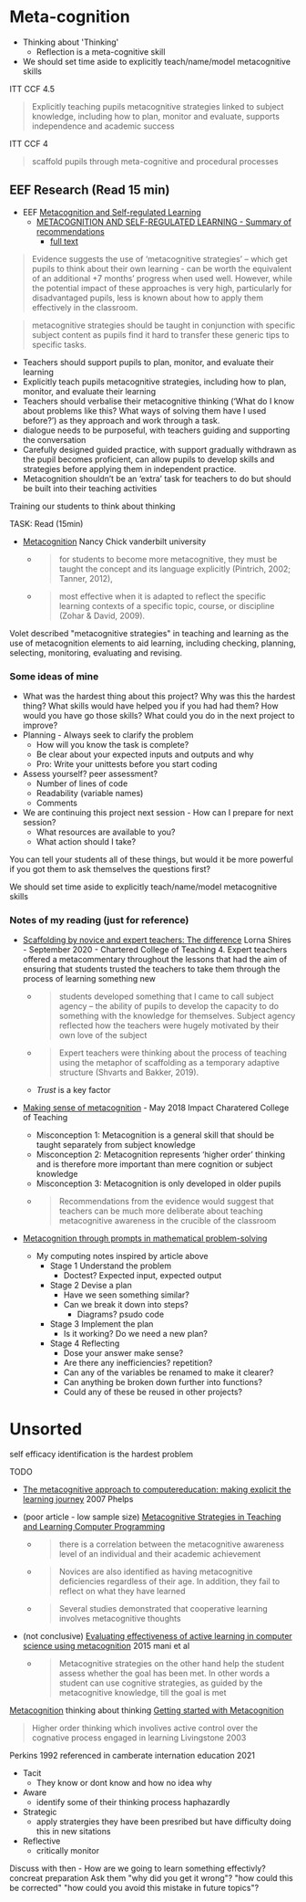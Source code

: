 Meta-cognition
==============

* Thinking about 'Thinking'
    * Reflection is a meta-cognitive skill
* We should set time aside to explicitly teach/name/model metacognitive skills

ITT CCF 4.5
> Explicitly teaching pupils metacognitive strategies linked to subject knowledge, including how to plan, monitor and evaluate, supports independence and academic success

ITT CCF 4
> scaffold pupils through meta-cognitive and procedural processes


EEF Research (Read 15 min)
------------

* EEF [Metacognition and Self-regulated Learning](https://educationendowmentfoundation.org.uk/tools/guidance-reports/metacognition-and-self-regulated-learning/)
    * [METACOGNITION AND SELF-REGULATED LEARNING - Summary of recommendations](https://educationendowmentfoundation.org.uk/public/files/Publications/Metacognition/Summary_of_recommendations_poster.pdf)
        * [full text](https://educationendowmentfoundation.org.uk/public/files/Publications/Metacognition/EEF_Metacognition_and_self-regulated_learning.pdf)

> Evidence suggests the use of ‘metacognitive strategies’ – which get pupils to think about their own learning - can be worth the equivalent of an additional +7 months’ progress when used well.
> However, while the potential impact of these approaches is very high, particularly for disadvantaged pupils, less is known about how to apply them effectively in the classroom.

> metacognitive strategies should be taught in conjunction with specific subject content as pupils find it hard to transfer these generic tips to specific tasks.

* Teachers should support pupils to plan, monitor, and evaluate their learning
* Explicitly teach pupils metacognitive strategies, including how to plan, monitor, and evaluate their learning
* Teachers should verbalise their metacognitive thinking (‘What do I know about problems like this? What ways of solving them have I used before?’) as they approach and work through a task.
* dialogue needs to be purposeful, with teachers guiding and supporting the conversation 
* Carefully designed guided practice, with support gradually withdrawn as the pupil becomes proficient, can allow pupils to develop skills and strategies before applying them in independent practice.
* Metacognition shouldn’t be an ‘extra’ task for teachers to do but should be built into their teaching activities

Training our students to think about thinking

TASK: Read (15min)
* [Metacognition](https://cft.vanderbilt.edu/guides-sub-pages/metacognition/) Nancy Chick vanderbilt university
    * > for students to become more metacognitive, they must be taught the concept and its language explicitly (Pintrich, 2002; Tanner, 2012), 
    * > most effective when it is adapted to reflect the specific learning contexts of a specific topic, course, or discipline (Zohar & David, 2009).

Volet described "metacognitive strategies" in teaching and learning as the use of metacognition elements to aid learning, including checking, planning, selecting, monitoring, evaluating and revising.

### Some ideas of mine

* What was the hardest thing about this project? Why was this the hardest thing? What skills would have helped you if you had had them? How would you have go those skills? What could you do in the next project to improve?
* Planning - Always seek to clarify the problem
    * How will you know the task is complete?
    * Be clear about your expected inputs and outputs and why
    * Pro: Write your unittests before you start coding
* Assess yourself? peer assessment?
    * Number of lines of code
    * Readability (variable names)
    * Comments
* We are continuing this project next session - How can I prepare for next session?
    * What resources are available to you?
    * What action should I take?

You can tell your students all of these things, but would it be more powerful if you got them to ask themselves the questions first?

We should set time aside to explicitly teach/name/model metacognitive skills


### Notes of my reading (just for reference)

* [Scaffolding by novice and expert teachers: The difference](https://impact.chartered.college/article/scaffolding-by-novice-expert-teachers-difference/) Lorna Shires - September 2020 - Chartered College of Teaching
    4. Expert teachers offered a metacommentary throughout the lessons that had the aim of ensuring that students trusted the teachers to take them through the process of learning something new
    * > students developed something that I came to call subject agency – the ability of pupils to develop the capacity to do something with the knowledge for themselves. Subject agency reflected how the teachers were hugely motivated by their own love of the subject
    * > Expert teachers were thinking about the process of teaching using the metaphor of scaffolding as a temporary adaptive structure (Shvarts and Bakker, 2019).
    * _Trust_ is a key factor

* [Making sense of metacognition](https://impact.chartered.college/article/quigley-stringer-making-sense-metacognition/) - May 2018 Impact Charatered College of Teaching
    * Misconception 1: Metacognition is a general skill that should be taught separately from subject knowledge
    * Misconception 2: Metacognition represents ‘higher order’ thinking and is therefore more important than mere cognition or subject knowledge
    * Misconception 3: Metacognition is only developed in older pupils
    * > Recommendations from the evidence would suggest that teachers can be much more deliberate about teaching metacognitive awareness in the crucible of the classroom
* [Metacognition through prompts in mathematical problem-solving](https://impact.chartered.college/article/wilson-metacognition-mathematical-problem-solving/)
    * My computing notes inspired by article above
        * Stage 1 Understand the problem
            * Doctest? Expected input, expected output
        * Stage 2 Devise a plan
            * Have we seen something similar?
            * Can we break it down into steps?
                * Diagrams? psudo code
        * Stage 3 Implement the plan
            * Is it working? Do we need a new plan?
        * Stage 4 Reflecting
            * Dose your answer make sense?
            * Are there any inefficiencies? repetition?
            * Can any of the variables be renamed to make it clearer?
            * Can anything be broken down further into functions?
            * Could any of these be reused in other projects?


Unsorted
========

self efficacy
identification is the hardest problem



TODO
* [The metacognitive approach to computereducation: making explicit the learning journey](https://citeseerx.ist.psu.edu/viewdoc/download?doi=10.1.1.831.3756&rep=rep1&type=pdf) 2007 Phelps

* (poor article - low sample size) [Metacognitive Strategies in Teaching and Learning Computer Programming](https://www.researchgate.net/publication/334452623_Metacognitive_Strategies_in_Teaching_and_Learning_Computer_Programming)
    * > there is a correlation between the metacognitive awareness level of an individual and their academic achievement
    * > Novices are also identified as having metacognitive deficiencies regardless of their age. In addition, they fail to reflect on what they have learned
    * > Several studies demonstrated  that  cooperative  learning  involves  metacognitive thoughts
* (not conclusive) [Evaluating effectiveness of active learning in computer science using metacognition](https://ieeexplore.ieee.org/document/7044226) 2015 mani et al
    * > Metacognitive strategies on the other hand help the student assess whether the goal has been met. In other words a student can use cognitive strategies, as guided by the metacognitive knowledge, till the goal is met


[Metacognition](https://en.wikipedia.org/wiki/Metacognition) thinking about thinking
[Getting started with Metacognition](https://cambridge-community.org.uk/professional-development/gswmeta/index.html)

> Higher order thinking which involives active control over the cognative process engaged in learning
Livingstone 2003

Perkins 1992 referenced in camberate internation education 2021
* Tacit
    * They know or dont know and how no idea why
* Aware
    * identify some of their thinking process haphazardly
* Strategic
    * apply stratergies they have been presribed but have difficulty doing this in new sitations
* Reflective
    * critically monitor


Discuss with then - How are we going to learn something effectivly? concreat preparation
Ask them "why did you get it wrong"? 
"how could this be corrected"
"how could you avoid this mistake in future topics"?